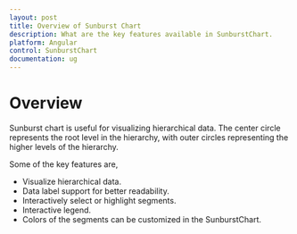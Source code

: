 ```yaml
---
layout: post
title: Overview of Sunburst Chart
description: What are the key features available in SunburstChart.
platform: Angular
control: SunburstChart
documentation: ug
---
```

# Overview

Sunburst chart is useful for visualizing hierarchical data. The center circle represents the root level in the hierarchy, with outer circles representing the higher levels of the hierarchy. 

Some of the key features are,
* Visualize hierarchical data.
* Data label support for better readability.
* Interactively select or highlight segments.
* Interactive legend.
* Colors of the segments can be customized in the SunburstChart.

